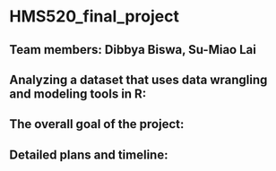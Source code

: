 # HMS520_final_project
## Team members: Dibbya Biswa, Su-Miao Lai
## Analyzing a dataset that uses data wrangling and modeling tools in R:
## The overall goal of the project: 
## Detailed plans and timeline: 
